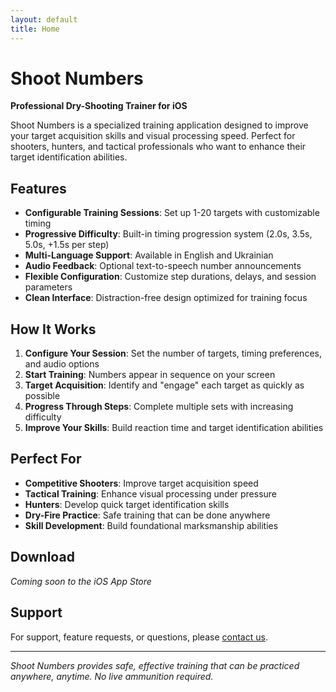 ```yaml
---
layout: default
title: Home
---
```


# Shoot Numbers

**Professional Dry-Shooting Trainer for iOS**

Shoot Numbers is a specialized training application designed to improve your target acquisition skills and visual processing speed. Perfect for shooters, hunters, and tactical professionals who want to enhance their target identification abilities.

## Features

- **Configurable Training Sessions**: Set up 1-20 targets with customizable timing
- **Progressive Difficulty**: Built-in timing progression system (2.0s, 3.5s, 5.0s, +1.5s per step)
- **Multi-Language Support**: Available in English and Ukrainian
- **Audio Feedback**: Optional text-to-speech number announcements
- **Flexible Configuration**: Customize step durations, delays, and session parameters
- **Clean Interface**: Distraction-free design optimized for training focus

## How It Works

1. **Configure Your Session**: Set the number of targets, timing preferences, and audio options
2. **Start Training**: Numbers appear in sequence on your screen
3. **Target Acquisition**: Identify and "engage" each target as quickly as possible
4. **Progress Through Steps**: Complete multiple sets with increasing difficulty
5. **Improve Your Skills**: Build reaction time and target identification abilities

## Perfect For

- **Competitive Shooters**: Improve target acquisition speed
- **Tactical Training**: Enhance visual processing under pressure
- **Hunters**: Develop quick target identification skills
- **Dry-Fire Practice**: Safe training that can be done anywhere
- **Skill Development**: Build foundational marksmanship abilities

## Download

*Coming soon to the iOS App Store*

## Support

For support, feature requests, or questions, please [contact us](mailto:your-email@example.com).

---

*Shoot Numbers provides safe, effective training that can be practiced anywhere, anytime. No live ammunition required.*
